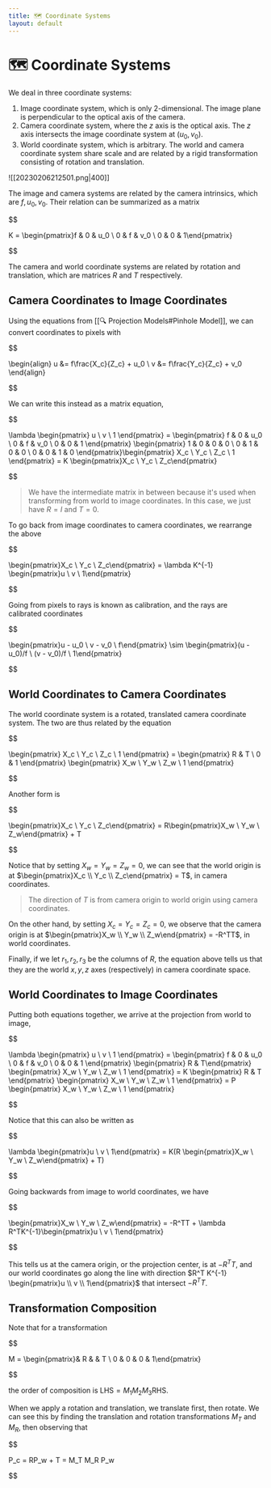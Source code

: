 ```yaml
---
title: 🗺️ Coordinate Systems
layout: default
---
```


# 🗺️ Coordinate Systems

We deal in three coordinate systems:
1. Image coordinate system, which is only 2-dimensional. The image plane is perpendicular to the optical axis of the camera.
2. Camera coordinate system, where the $z$ axis is the optical axis. The $z$ axis intersects the image coordinate system at $(u_0, v_0)$.
3. World coordinate system, which is arbitrary. The world and camera coordinate system share scale and are related by a rigid transformation consisting of rotation and translation.

![[20230206212501.png|400]]

The image and camera systems are related by the camera intrinsics, which are $f, u_0, v_0$. Their relation can be summarized as a matrix 

$$

K = \begin{pmatrix}f & 0 & u_0 \\ 0 & f & v_0 \\ 0 & 0 & 1\end{pmatrix}

$$

The camera and world coordinate systems are related by rotation and translation, which are matrices $R$ and $T$ respectively.

## Camera Coordinates to Image Coordinates
Using the equations from [[🔍 Projection Models#Pinhole Model]], we can convert coordinates to pixels with 

$$

\begin{align} u &= f\frac{X_c}{Z_c} + u_0 \\ v &= f\frac{Y_c}{Z_c} + v_0 \end{align}

$$

We can write this instead as a matrix equation, 

$$

\lambda \begin{pmatrix} u \\ v \\ 1 \end{pmatrix} = \begin{pmatrix} f & 0 & u_0 \\ 0 & f & v_0 \\ 0 & 0 & 1 \end{pmatrix} \begin{pmatrix} 1 & 0 & 0 & 0 \\ 0 & 1 & 0 & 0 \\ 0 & 0 & 1 & 0 \end{pmatrix}\begin{pmatrix} X_c \\ Y_c \\ Z_c \\ 1 \end{pmatrix} = K \begin{pmatrix}X_c \\ Y_c \\ Z_c\end{pmatrix}

$$

> We have the intermediate matrix in between because it's used when transforming from world to image coordinates. In this case, we just have $R = I$ and $T = 0$.

To go back from image coordinates to camera coordinates, we rearrange the above 

$$

\begin{pmatrix}X_c \\ Y_c \\ Z_c\end{pmatrix} = \lambda K^{-1} \begin{pmatrix}u \\ v \\ 1\end{pmatrix}

$$

Going from pixels to rays is known as calibration, and the rays are calibrated coordinates 

$$

\begin{pmatrix}u - u_0 \\ v - v_0 \\ f\end{pmatrix} \sim \begin{pmatrix}(u - u_0)/f \\ (v - v_0)/f \\ 1\end{pmatrix}

$$

## World Coordinates to Camera Coordinates
The world coordinate system is a rotated, translated camera coordinate system. The two are thus related by the equation 

$$

\begin{pmatrix} X_c \\ Y_c \\ Z_c \\ 1 \end{pmatrix} = \begin{pmatrix} R & T \\ 0 & 1 \end{pmatrix} \begin{pmatrix} X_w \\ Y_w \\ Z_w \\ 1 \end{pmatrix}

$$

Another form is 

$$

\begin{pmatrix}X_c \\ Y_c \\ Z_c\end{pmatrix} = R\begin{pmatrix}X_w \\ Y_w \\ Z_w\end{pmatrix} + T

$$

Notice that by setting $X_w = Y_w = Z_w = 0$, we can see that the world origin is at $\begin{pmatrix}X_c \\ Y_c \\ Z_c\end{pmatrix} = T$, in camera coordinates.
> The direction of $T$ is from camera origin to world origin using camera coordinates.

On the other hand, by setting $X_c = Y_c = Z_c = 0$, we observe that the camera origin is at $\begin{pmatrix}X_w \\ Y_w \\ Z_w\end{pmatrix} = -R^TT$, in world coordinates.

Finally, if we let $r_1, r_2, r_3$ be the columns of $R$, the equation above tells us that they are the world $x, y, z$ axes (respectively) in camera coordinate space.

## World Coordinates to Image Coordinates
Putting both equations together, we arrive at the projection from world to image, 

$$

\lambda \begin{pmatrix} u \\ v \\ 1 \end{pmatrix} = \begin{pmatrix} f & 0 & u_0 \\ 0 & f & v_0 \\ 0 & 0 & 1 \end{pmatrix} \begin{pmatrix} R & T\end{pmatrix} \begin{pmatrix} X_w \\ Y_w \\ Z_w \\ 1 \end{pmatrix} = K \begin{pmatrix} R & T \end{pmatrix} \begin{pmatrix} X_w \\ Y_w \\ Z_w \\ 1 \end{pmatrix} = P \begin{pmatrix} X_w \\ Y_w \\ Z_w \\ 1 \end{pmatrix}

$$

Notice that this can also be written as 

$$

\lambda \begin{pmatrix}u \\ v \\ 1\end{pmatrix} = K(R \begin{pmatrix}X_w \\ Y_w \\ Z_w\end{pmatrix} + T)

$$

Going backwards from image to world coordinates, we have 

$$

\begin{pmatrix}X_w \\ Y_w \\ Z_w\end{pmatrix} = -R^TT + \lambda R^TK^{-1}\begin{pmatrix}u \\ v \\ 1\end{pmatrix}

$$

This tells us at the camera origin, or the projection center, is at $-R^TT$, and our world coordinates go along the line with direction $R^T K^{-1} \begin{pmatrix}u \\ v \\ 1\end{pmatrix}$ that intersect $-R^TT$.

## Transformation Composition
Note that for a transformation 

$$

M = \begin{pmatrix}& R & & T \\ 0 & 0 & 0 & 1\end{pmatrix}

$$

the order of composition is $\text{LHS} = M_1 M_2 M_3 \text{RHS}$.

When we apply a rotation and translation, we translate first, then rotate. We can see this by finding the translation and rotation transformations $M_T$ and $M_R$, then observing that 

$$

P_c = RP_w + T = M_T M_R P_w

$$

